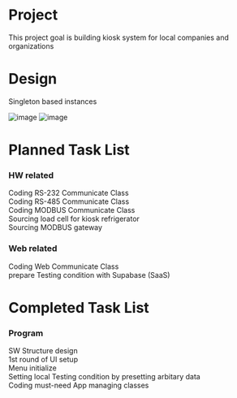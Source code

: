 # Project
 
This project goal is building kiosk system for local companies and organizations

# Design

Singleton based instances

![image](https://github.com/littlecub125/Project/assets/107022760/d3b62009-2aa3-4f6d-b4c6-03c494d2b2ea)
![image](https://github.com/littlecub125/Project/assets/107022760/0ef90d29-532d-41ee-8ce1-f673679e0336)

# Planned Task List

### HW related
Coding RS-232 Communicate Class <br/> 
Coding RS-485 Communicate Class <br/> 
Coding MODBUS Communicate Class <br/> 
Sourcing load cell for kiosk refrigerator <br/> 
Sourcing MODBUS gateway <br/> 


### Web related
Coding Web Communicate Class <br/> 
prepare Testing condition with Supabase (SaaS)


# Completed Task List
### Program
SW Structure design <br/> 
1st round of UI setup <br/> 
Menu initialize <br/> 
Setting local Testing condition by presetting arbitary data <br/> 
Coding must-need App managing classes <br/> 


